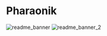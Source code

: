 # Pharaonik
![readme_banner](https://github.com/anubhav11156/Pharaonik/assets/86551390/301576ba-c612-43d9-a392-ff1cc4ec025d)
![readme_banner_2](https://github.com/anubhav11156/Pharaonik/assets/86551390/0acdad19-0308-4718-9c13-04a648a156cc)

